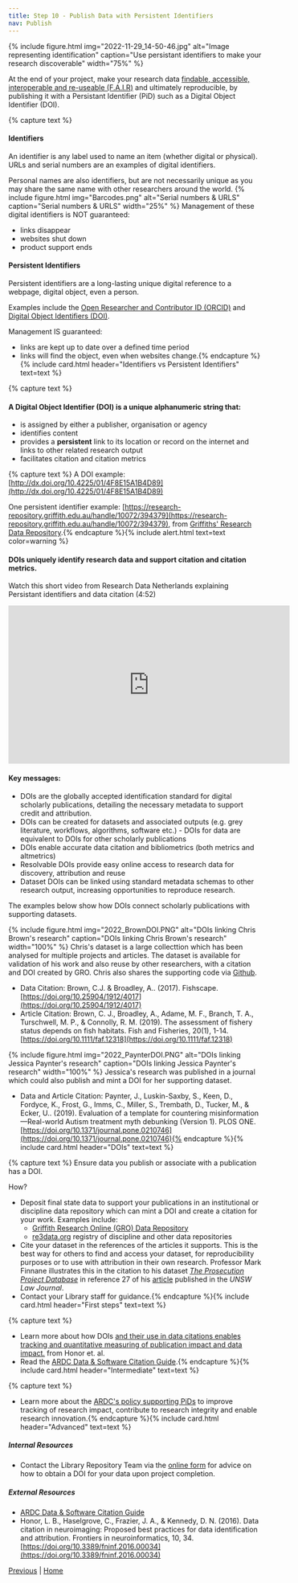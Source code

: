 ```yaml
---
title: Step 10 - Publish Data with Persistent Identifiers 
nav: Publish
---
```


{% include figure.html img="2022-11-29_14-50-46.jpg" alt="Image representing identification" caption="Use persistant identifiers to make your research discoverable" width="75%" %}

At the end of your project, make your research data [findable, accessible, interoperable and re-useable (F.A.I.R)](https://ardc.edu.au/resource/fair-data/) and ultimately reproducible, by publishing it with a Persistant Identifier (PiD) such as a Digital Object Identifier (DOI).

{% capture text %}
#### Identifiers

An identifier is any label used to name an item (whether digital or physical).  URLs and serial numbers are an examples of digital identifiers. 

Personal names are also identifiers, but are not necessarily unique as you may share the same name with other researchers around the world.
{% include figure.html img="Barcodes.png" alt="Serial numbers & URLS" caption="Serial numbers & URLS" width="25%" %}
Management of these digital identifiers is NOT guaranteed:

* links disappear
* websites shut down
* product support ends

#### Persistent Identifiers

Persistent identifiers are a long-lasting unique digital reference to a webpage, digital object, even a person.

Examples include the [Open Researcher and Contributor ID (ORCID)](https://orcid.org/) and [Digital Object Identifiers (DOI)](https://www.doi.org/).

Management IS guaranteed:

* links are kept up to date over a defined time period
* links will find the object, even when websites change.{% endcapture %}{% include card.html header="Identifiers vs Persistent Identifiers" text=text %}

{% capture text %}
#### A Digital Object Identifier (DOI) is a unique alphanumeric string that:

* is assigned by either a publisher, organisation or agency 
* identifies content
* provides a **persistent** link to its location or record on the internet and links to other related research output
* facilitates citation and citation metrics 

{% capture text %}
A DOI example: [http://dx.doi.org/10.4225/01/4F8E15A1B4D89](http://dx.doi.org/10.4225/01/4F8E15A1B4D89)

One persistent identifier example: [https://research-repository.griffith.edu.au/handle/10072/394379](https://research-repository.griffith.edu.au/handle/10072/394379), from [Griffiths' Research Data Repository](https://research-repository.griffith.edu.au/).{% endcapture %}{% include alert.html text=text color=warning %}

#### DOIs uniquely identify research data and support citation and citation metrics.

Watch this short video from Research Data Netherlands explaining Persistant identifiers and data citation (4:52) 

<iframe width="560" height="315" src="https://www.youtube.com/embed/PgqtiY7oZ6k" title="YouTube video player" frameborder="0" allow="accelerometer; autoplay; clipboard-write; encrypted-media; gyroscope; picture-in-picture" allowfullscreen></iframe>


#### Key messages:
* DOIs are the globally accepted identification standard for digital scholarly publications, detailing the necessary metadata to support credit and attribution.
* DOIs can be created for datasets and associated outputs (e.g. grey literature, workflows, algorithms, software etc.) - DOIs for data are equivalent to DOIs for other scholarly publications
* DOIs enable accurate data citation and bibliometrics (both metrics and altmetrics)
* Resolvable DOIs provide easy online access to research data for discovery, attribution and reuse
* Dataset DOIs can be linked using standard metadata schemas to other research output, increasing opportunities to reproduce research.

The examples below show how DOIs connect scholarly publications with supporting datasets.

{% include figure.html img="2022_BrownDOI.PNG" alt="DOIs linking Chris Brown's research" caption="DOIs linking Chris Brown's research" width="100%" %}
Chris's dataset is a large collecttion which has been analysed for multiple projects and articles. The dataset is available for validation of his work and also reuse by other researchers, with a citation and DOI created by GRO. Chris also shares the supporting code via [Github](https://github.com/cbrown5/fishscape/blob/master/data-raw/fish-hab-db_v1.csv).
* Data Citation: Brown, C.J. & Broadley, A.. (2017). Fishscape. [https://doi.org/10.25904/1912/4017](https://doi.org/10.25904/1912/4017)
* Article Citation: Brown, C. J., Broadley, A., Adame, M. F., Branch, T. A., Turschwell, M. P., & Connolly, R. M. (2019). The assessment of fishery status depends on fish habitats. Fish and Fisheries, 20(1), 1-14. [https://doi.org/10.1111/faf.12318](https://doi.org/10.1111/faf.12318)

{% include figure.html img="2022_PaynterDOI.PNG" alt="DOIs linking Jessica Paynter's research" caption="DOIs linking Jessica Paynter's research" width="100%" %}
Jessica's research was published in a journal which could also publish and mint a DOI for her supporting dataset.
* Data and Article Citation: Paynter, J., Luskin-Saxby, S., Keen, D., Fordyce, K., Frost, G., Imms, C., Miller, S., Trembath, D., Tucker, M., & Ecker, U.. (2019). Evaluation of a template for countering misinformation—Real-world Autism treatment myth debunking (Version 1). PLOS ONE. [https://doi.org/10.1371/journal.pone.0210746](https://doi.org/10.1371/journal.pone.0210746){% endcapture %}{% include card.html header="DOIs" text=text %}


{% capture text %}
Ensure data you publish or associate with a publication has a DOI. 

How?
* Deposit final state data to support your publications in an institutional or discipline data repository which can mint a DOI and create a citation for your work. Examples include:
  * [Griffith Research Online (GRO) Data Repository](https://research-repository.griffith.edu.au/handle/10072/392600) 
  * [re3data.org](https://www.re3data.org/) registry of discipline and other data repositories
* Cite your dataset in the references of the articles it supports.  This is the best way for others to find and access your dataset, for reproducibility purposes or to use with attribution in their own research. Professor Mark Finnane illustrates this in the citation to his dataset [*The Prosecution Project Database*](https://prosecutionproject.griffith.edu.au/dataverse/) in reference 27 of his [article](https://research-repository.griffith.edu.au/handle/10072/340488) published in the *UNSW Law Journal*.
* Contact your Library staff for guidance.{% endcapture %}{% include card.html header="First steps" text=text %}

{% capture text %}
* Learn more about how DOIs [and their use in data citations enables tracking and quantitative measuring of publication impact and data impact.](https://www.frontiersin.org/articles/10.3389/fninf.2016.00034/full) from Honor et. al.
* Read the [ARDC Data & Software Citation Guide](https://ardc.edu.au/resource/data-and-software-citation/).{% endcapture %}{% include card.html header="Intermediate" text=text %}

{% capture text %}
* Learn more about the [ARDC's policy supporting PiDs](https://ardc.edu.au/resource/ardc-persistent-identifiers-policy/) to improve tracking of research impact, contribute to research integrity and enable research innovation.{% endcapture %}{% include card.html header="Advanced" text=text %}

##### Internal Resources
* Contact the Library Repository Team via the [online form](https://intranet.secure.griffith.edu.au/library/forms/help) for advice on how to obtain a DOI for your data upon project completion.

##### External Resources
* [ARDC Data & Software Citation Guide](https://ardc.edu.au/resource/data-and-software-citation/)
* Honor, L. B., Haselgrove, C., Frazier, J. A., & Kennedy, D. N. (2016). Data citation in neuroimaging: Proposed best practices for data identification and attribution. Frontiers in neuroinformatics, 10, 34. [https://doi.org/10.3389/fninf.2016.00034](https://doi.org/10.3389/fninf.2016.00034)

[Previous]() | [Home]() 
